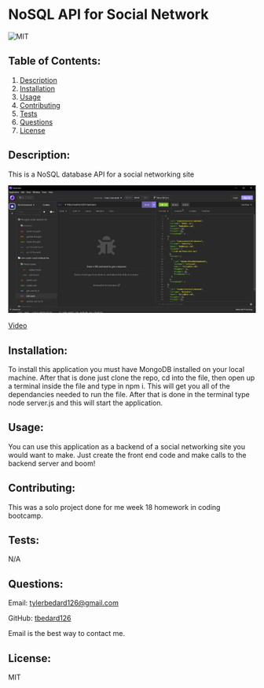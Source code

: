 # NoSQL API for Social Network

![MIT](https://img.shields.io/badge/license-MIT-blue)

## Table of Contents:

1. [Description](#description)
2. [Installation](#installation)
3. [Usage](#usage)
4. [Contributing](#contributing)
5. [Tests](#tests)
6. [Questions](#questions)
7. [License](#license)

## Description:

This is a NoSQL database API for a social networking site

![](./images/MONGOBONGO.png)

[Video](https://drive.google.com/file/d/1PTqDAkQ4qN-wz3CQ3BjgmEdr3fN-8V_E/view)

## Installation:

To install this application you must have MongoDB installed on your local machine. After that is done just clone the repo, cd into the file, then open up a terminal inside the file and type in npm i. This will get you all of the dependancies needed to run the file. After that is done in the terminal type node server.js and this will start the application.

## Usage:

You can use this application as a backend of a social networking site you would want to make. Just create the front end code and make calls to the backend server and boom!

## Contributing:

This was a solo project done for me week 18 homework in coding bootcamp.

## Tests:

N/A

## Questions:

Email: tylerbedard126@gmail.com

GitHub:
[tbedard126](https://github.com/tbedard126)

Email is the best way to contact me.

## License:

MIT
